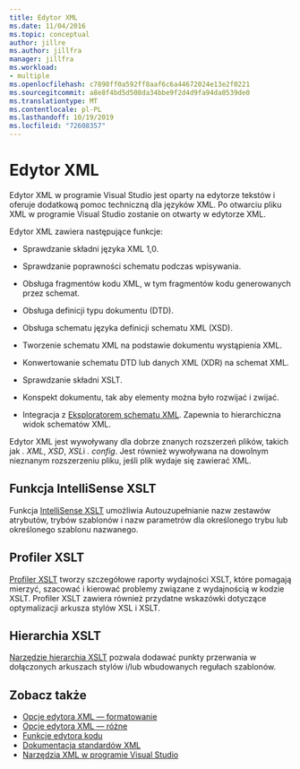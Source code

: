 ```yaml
---
title: Edytor XML
ms.date: 11/04/2016
ms.topic: conceptual
author: jillre
ms.author: jillfra
manager: jillfra
ms.workload:
- multiple
ms.openlocfilehash: c7898ff0a592ff8aaf6c6a44672024e13e2f0221
ms.sourcegitcommit: a8e8f4bd5d508da34bbe9f2d4d9fa94da0539de0
ms.translationtype: MT
ms.contentlocale: pl-PL
ms.lasthandoff: 10/19/2019
ms.locfileid: "72608357"
---
```

# <a name="xml-editor"></a>Edytor XML

Edytor XML w programie Visual Studio jest oparty na edytorze tekstów i oferuje dodatkową pomoc techniczną dla języków XML. Po otwarciu pliku XML w programie Visual Studio zostanie on otwarty w edytorze XML.

Edytor XML zawiera następujące funkcje:

- Sprawdzanie składni języka XML 1,0.

- Sprawdzanie poprawności schematu podczas wpisywania.

- Obsługa fragmentów kodu XML, w tym fragmentów kodu generowanych przez schemat.

- Obsługa definicji typu dokumentu (DTD).

- Obsługa schematu języka definicji schematu XML (XSD).

- Tworzenie schematu XML na podstawie dokumentu wystąpienia XML.

- Konwertowanie schematu DTD lub danych XML (XDR) na schemat XML.

- Sprawdzanie składni XSLT.

- Konspekt dokumentu, tak aby elementy można było rozwijać i zwijać.

- Integracja z [Eksploratorem schematu XML](../xml-tools/xml-schema-explorer.md). Zapewnia to hierarchiczna widok schematów XML.

Edytor XML jest wywoływany dla dobrze znanych rozszerzeń plików, takich jak *. XML*, *XSD*, *XSL*i *. config*. Jest również wywoływana na dowolnym nieznanym rozszerzeniu pliku, jeśli plik wydaje się zawierać XML.

## <a name="xslt-intellisense"></a>Funkcja IntelliSense XSLT

Funkcja [IntelliSense XSLT](../xml-tools/xml-editor-intellisense-features.md) umożliwia Autouzupełnianie nazw zestawów atrybutów, trybów szablonów i nazw parametrów dla określonego trybu lub określonego szablonu nazwanego.

## <a name="xslt-profiler"></a>Profiler XSLT

[Profiler XSLT](../xml-tools/xslt-profiler.md) tworzy szczegółowe raporty wydajności XSLT, które pomagają mierzyć, szacować i kierować problemy związane z wydajnością w kodzie XSLT. Profiler XSLT zawiera również przydatne wskazówki dotyczące optymalizacji arkusza stylów XSL i XSLT.

## <a name="xslt-hierarchy"></a>Hierarchia XSLT

[Narzędzie hierarchia XSLT](../xml-tools/walkthrough-using-xslt-hierarchy.md) pozwala dodawać punkty przerwania w dołączonych arkuszach stylów i/lub wbudowanych regułach szablonów.

## <a name="see-also"></a>Zobacz także

- [Opcje edytora XML — formatowanie](../ide/reference/options-text-editor-xml-formatting.md)
- [Opcje edytora XML — różne](../ide/reference/options-text-editor-xml-miscellaneous.md)
- [Funkcje edytora kodu](../ide/writing-code-in-the-code-and-text-editor.md)
- [Dokumentacja standardów XML](https://msdn.microsoft.com/79c78508-c9d0-423a-a00f-672e855de401)
- [Narzędzia XML w programie Visual Studio](../xml-tools/xml-tools-in-visual-studio.md)